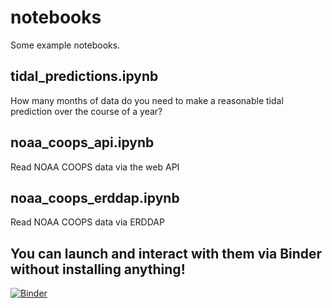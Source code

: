 # notebooks

Some example notebooks. 

## tidal_predictions.ipynb

How many months of data do you need to make a reasonable tidal prediction over the course of a year?

## noaa_coops_api.ipynb

Read NOAA COOPS data via the web API

## noaa_coops_erddap.ipynb

Read NOAA COOPS data via ERDDAP

## You can launch and interact with them via Binder without installing anything!

[![Binder](https://mybinder.org/badge.svg)](https://mybinder.org/v2/gh/dnowacki-usgs/notebooks/master)
